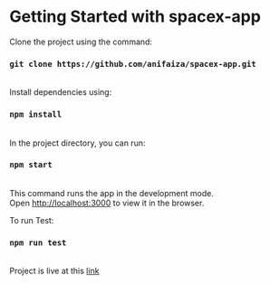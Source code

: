 # Getting Started with spacex-app

Clone the project using the command:

### `git clone https://github.com/anifaiza/spacex-app.git`

\
Install dependencies using:

### `npm install`

\
In the project directory, you can run:

### `npm start`

\
This command runs the app in the development mode.\
Open [http://localhost:3000](http://localhost:3000) to view it in the browser.

To run Test:

### `npm run test`

\
Project is live at this [link](https://competent-allen-c2be91.netlify.app/)
